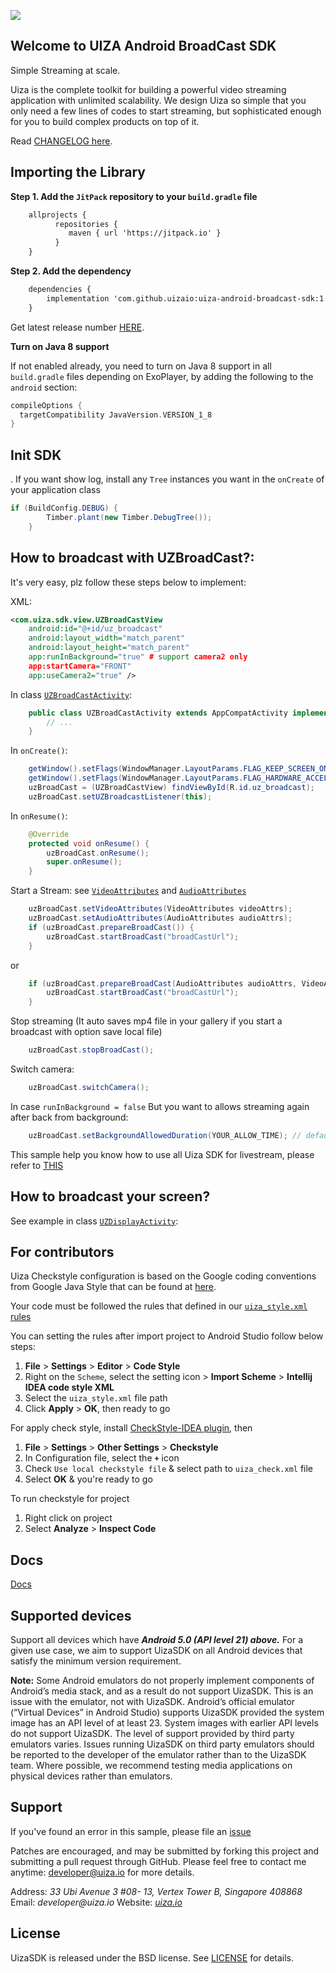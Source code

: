 
[![](https://jitpack.io/v/uizaio/uiza-android-broadcast-sdk.svg)](https://jitpack.io/#uizaio/uiza-android-broadcast-sdk)

## Welcome to UIZA Android BroadCast SDK

Simple Streaming at scale.

Uiza is the complete toolkit for building a powerful video streaming application with unlimited scalability. We design Uiza so simple that you only need a few lines of codes to start streaming, but sophisticated enough for you to build complex products on top of it.

Read [CHANGELOG here](https://github.com/uizaio/uiza-android-broadcast-sdk/blob/master/CHANGELOG.md).

## Importing the Library
**Step 1. Add the `JitPack` repository to your `build.gradle` file**

```xml
    allprojects {
          repositories {
             maven { url 'https://jitpack.io' }
          }
    }
```

**Step 2. Add the dependency**

```xml
    dependencies {
        implementation 'com.github.uizaio:uiza-android-broadcast-sdk:1.x.x'
    }
```

Get latest release number [HERE](https://github.com/uizaio/uiza-android-broadcast-sdk/releases).

**Turn on Java 8 support**

If not enabled already, you need to turn on Java 8 support in all `build.gradle` files depending on ExoPlayer, by adding the following to the `android` section:

```gradle
compileOptions {
  targetCompatibility JavaVersion.VERSION_1_8
}
```

## Init SDK

. If you want show log, install any `Tree` instances you want in the `onCreate` of your application class

```java
if (BuildConfig.DEBUG) {
        Timber.plant(new Timber.DebugTree());
    }
```

## How to broadcast with UZBroadCast?:
It's very easy, plz follow these steps below to implement:

XML:

```xml
<com.uiza.sdk.view.UZBroadCastView
    android:id="@+id/uz_broadcast"
    android:layout_width="match_parent"
    android:layout_height="match_parent"
    app:runInBackground="true" # support camera2 only
    app:startCamera="FRONT"
    app:useCamera2="true" />
```

In class [`UZBroadCastActivity`](https://github.com/uizaio/uiza-android-broadcast-sdk/blob/master/samplebroadcast/src/main/java/com/uiza/samplebroadcast/UZBroadCastActivity.java):
```java
    public class UZBroadCastActivity extends AppCompatActivity implements UZBroadCastListener {
        // ...
    }
```
In `onCreate()`:

```java
    getWindow().setFlags(WindowManager.LayoutParams.FLAG_KEEP_SCREEN_ON, WindowManager.LayoutParams.FLAG_KEEP_SCREEN_ON);
    getWindow().setFlags(WindowManager.LayoutParams.FLAG_HARDWARE_ACCELERATED, WindowManager.LayoutParams.FLAG_HARDWARE_ACCELERATED);
    uzBroadCast = (UZBroadCastView) findViewById(R.id.uz_broadcast);
    uzBroadCast.setUZBroadcastListener(this);
```

In `onResume()`:

```java
    @Override
    protected void onResume() {
        uzBroadCast.onResume();
        super.onResume();
    }
```
Start a Stream: see [`VideoAttributes`](https://github.com/uizaio/uiza-android-broadcast-sdk/blob/master/uzbroadcast/src/main/java/com/uiza/sdk/profile/VideoAttributes.java) and [`AudioAttributes`](https://github.com/uizaio/uiza-android-broadcast-sdk/blob/master/uzbroadcast/src/main/java/com/uiza/sdk/profile/AudioAttributes.java)

```java
    uzBroadCast.setVideoAttributes(VideoAttributes videoAttrs);
    uzBroadCast.setAudioAttributes(AudioAttributes audioAttrs);
    if (uzBroadCast.prepareBroadCast()) {
        uzBroadCast.startBroadCast("broadCastUrl");
    }
```

or

```java
    if (uzBroadCast.prepareBroadCast(AudioAttributes audioAttrs, VideoAttributes videoAttrs, boolean isLandscape)) {
        uzBroadCast.startBroadCast("broadCastUrl");
    }
```

Stop streaming (It auto saves mp4 file in your gallery if you start a broadcast with option save local file)

```java
    uzBroadCast.stopBroadCast();
```

Switch camera:

```java
    uzBroadCast.switchCamera();
```
In case `runInBackground = false` But you want to allows streaming again after back from background:

```java
    uzBroadCast.setBackgroundAllowedDuration(YOUR_ALLOW_TIME); // default time is 2 minutes
```

This sample help you know how to use all Uiza SDK for livestream, please refer to  [THIS](https://github.com/uizaio/uiza-android-broadcast-sdk/tree/master/samplebroadcast)

## How to broadcast your screen?

See example in class [`UZDisplayActivity`](https://github.com/uizaio/uiza-android-broadcast-sdk/blob/master/samplebroadcast/src/main/java/com/uiza/samplebroadcast/UZDisplayActivity.java):


## For contributors

 Uiza Checkstyle configuration is based on the Google coding conventions from Google Java Style
 that can be found at [here](https://google.github.io/styleguide/javaguide.html).

 Your code must be followed the rules that defined in our [`uiza_style.xml` rules](https://github.com/uizaio/uiza-android-broadcast-sdk/tree/master/configs/codestyle/uiza_style.xml)

 You can setting the rules after import project to Android Studio follow below steps:

 1. **File** > **Settings** > **Editor** > **Code Style**
 2. Right on the `Scheme`, select the setting icon > **Import Scheme** > **Intellij IDEA code style XML**
 3. Select the `uiza_style.xml` file path
 4. Click **Apply** > **OK**, then ready to go

 For apply check style, install [CheckStyle-IDEA plugin](https://plugins.jetbrains.com/plugin/1065-checkstyle-idea), then

 1. **File** > **Settings** > **Other Settings** > **Checkstyle**
 2. In Configuration file, select the **`+`** icon
 3. Check `Use local checkstyle file` & select path to `uiza_check.xml` file
 4. Select **OK** & you're ready to go

 To run checkstyle for project

 1. Right click on project
 2. Select **Analyze** > **Inspect Code**


## Docs
[Docs](https://uizaio.github.io/uiza-android-broadcast-sdk/)

## Supported devices

Support all devices which have ***Android 5.0 (API level 21) above.***
For a given use case, we aim to support UizaSDK on all Android devices that satisfy the minimum version requirement.

**Note:** Some Android emulators do not properly implement components of Android’s media stack, and as a result do not support UizaSDK. This is an issue with the emulator, not with UizaSDK. Android’s official emulator (“Virtual Devices” in Android Studio) supports UizaSDK provided the system image has an API level of at least 23. System images with earlier API levels do not support UizaSDK. The level of support provided by third party emulators varies. Issues running UizaSDK on third party emulators should be reported to the developer of the emulator rather than to the UizaSDK team. Where possible, we recommend testing media applications on physical devices rather than emulators.


## Support

If you've found an error in this sample, please file an [issue ](https://github.com/uizaio/uiza-android-broadcast-sdk/issues)

Patches are encouraged, and may be submitted by forking this project and submitting a pull request through GitHub. Please feel free to contact me anytime: developer@uiza.io for more details.

Address: _33 Ubi Avenue 3 #08- 13, Vertex Tower B, Singapore 408868_
Email: _developer@uiza.io_
Website: _[uiza.io](https://uiza.io/)_

## License

UizaSDK is released under the BSD license. See  [LICENSE](https://github.com/uizaio/uiza-android-broadcast-sdk/blob/master/LICENSE)  for details.


